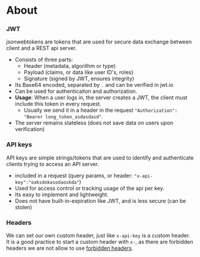 # About
### JWT
jsonwebtokens are tokens that are used for secure data exchange between client and a REST api server.
- Consists  of three parts:
    - Header (metadata, algorithm or type)
    - Payload (claims, or data like user ID's, roles)
    - Signature (signed by JWT, ensures integrity)
- Its Base64 encoded, separated by `.` and can be verified in jwt.io
- Can be used for authenticaiton and authorization.
- **Usage**: When a user logs in, the server creates a JWT, the client must include this token in every request.
    - Usually we send it in a header in the request `"Authorization": "Bearer long_token_asdasdasd"`.
- The server remains stateless (does not save data on users upon verification)

### API keys
API keys are simple strings/tokens that are used to identify and authenticate clients trying to access an API server.
- included in a request (query params, or header: `"x-api-key":"oaksdokasodaoskda"`)
- Used for access control or tracking usage of the api per key.
- Its easy to implement and lightweight.
- Does not have built-in-expiration like JWT, and is less secure (can be stolen)

### Headers
We can set our own custom header, just like `x-api-key` is a custom header. It is a good practice to start a custom header with `x-`, as there are forbidden headers we are not allow to use [forbidden headers](https://developer.mozilla.org/en-US/docs/Glossary/Forbidden_request_header).